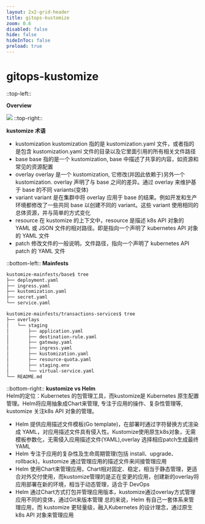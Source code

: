 ```yaml
---
layout: 2x2-grid-header 
title: gitops-kustomize  
zoom: 0.6   
disabled: false 
hide: false 
hideInToc: false    
preload: true   
---
```



# gitops-kustomize   


::top-left::

**Overview**

<Transform :scale="0.8">
    <img src="/images/kustomize-gitops.jpg"  />
</Transform>     
::top-right::

**kustomize 术语**    
- kustomization
    kustomization 指的是 kustomization.yaml 文件，或者指的是包含 kustomization.yaml 文件的目录以及它里面引用的所有相关文件路径
- base
    base 指的是一个 kustomization, base 中描述了共享的内容，如资源和常见的资源配置
- overlay
    overlay 是一个 kustomization, 它修改(并因此依赖于)另外一个 kustomization. overlay 声明了与 base 之间的差异。通过 overlay 来维护基于 base 的不同 variants(变体)
- variant
    variant 是在集群中将 overlay 应用于 base 的结果。例如开发和生产环境都修改了一些共同 base 以创建不同的 variant。这些 variant 使用相同的总体资源，并与简单的方式变化
- resource
    在 kustomize 的上下文中，resource 是描述 k8s API 对象的 YAML 或 JSON 文件的相对路径。即是指向一个声明了 kubernetes API 对象的 YAML 文件
- patch
    修改文件的一般说明。文件路径，指向一个声明了 kubernetes API patch 的 YAML 文件

::bottom-left::
**Mainfests**    
```bash
kustomize-mainfests/base$ tree 
├── deployment.yaml
├── ingress.yaml
├── kustomization.yaml
├── secret.yaml
└── service.yaml
```

```bash
kustomize-mainfests/transactions-services$ tree
├── overlays
│   └── staging
│       ├── application.yaml
│       ├── destination-rule.yaml
│       ├── gateway.yaml
│       ├── ingress.yaml
│       ├── kustomization.yaml
│       ├── resource-quota.yaml
│       ├── staging.env
│       └── virtual-service.yaml
└── README.md
```
::bottom-right::
**kustomize vs Helm**   
Helm的定位：Kubernetes 的包管理工具，而kustomize是 Kubernetes 原生配置管理。Helm将应用抽象成Chart来管理, 专注于应用的操作、复杂性管理等, kustomize 关注k8s API 对象的管理。
- Helm 提供应用描述文件模板(Go template)，在部署时通过字符替换方式渲染成 YAML，对应用描述文件具有侵入性。Kustomize使用原生k8s对象，无需模板参数化，无需侵入应用描述文件(YAML),overlay 选择相应patch生成最终YAML
- Helm 专注于应用的复杂性及生命周期管理(包括 install、upgrade、rollback)，kustomize 通过管理应用的描述文件来间接管理应用
- Helm 使用Chart来管理应用，Chart相对固定、稳定，相当于静态管理，更适合对外交付使用，而kustomize管理的是正在变更的应用，创建新的overlay将应用部署在新的环境，相当于动态管理，适合于 DevOps
- Helm 通过Chart方式打包并管理应用版本，kustomize通过overlay方式管理应用不同的变体，通过Git来版本管理
总的来说，Helm 有自己一套体系来管理应用，而 kustomize 更轻量级，融入Kubernetes 的设计理念，通过原生 k8s API 对象来管理应用  